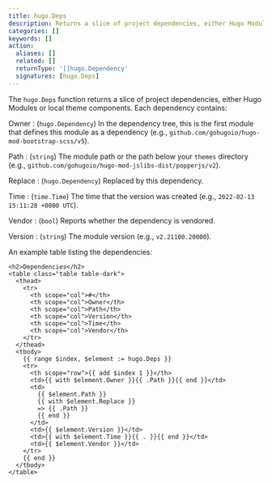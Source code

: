 ```yaml
---
title: hugo.Deps
description: Returns a slice of project dependencies, either Hugo Modules or local theme components.
categories: []
keywords: []
action:
  aliases: []
  related: []
  returnType: '[]hugo.Dependency'
  signatures: [hugo.Deps]
---
```


The `hugo.Deps` function returns a slice of project dependencies, either Hugo Modules or local theme components. Each dependency contains:

Owner
: (`hugo.Dependency`) In the dependency tree, this is the first module that defines this module as a dependency (e.g., `github.com/gohugoio/hugo-mod-bootstrap-scss/v5`).

Path
: (`string`) The module path or the path below your `themes` directory (e.g., `github.com/gohugoio/hugo-mod-jslibs-dist/popperjs/v2`).

Replace
: (`hugo.Dependency`) Replaced by this dependency.

Time
: (`time.Time`) The time that the version was created (e.g., `2022-02-13 15:11:28 +0000 UTC`).

Vendor
: (`bool`) Reports whether the dependency is vendored.

Version
: (`string`) The module version (e.g., `v2.21100.20000`).

An example table listing the dependencies:

```go-html-template
<h2>Dependencies</h2>
<table class="table table-dark">
  <thead>
    <tr>
      <th scope="col">#</th>
      <th scope="col">Owner</th>
      <th scope="col">Path</th>
      <th scope="col">Version</th>
      <th scope="col">Time</th>
      <th scope="col">Vendor</th>
    </tr>
  </thead>
  <tbody>
    {{ range $index, $element := hugo.Deps }}
    <tr>
      <th scope="row">{{ add $index 1 }}</th>
      <td>{{ with $element.Owner }}{{ .Path }}{{ end }}</td>
      <td>
        {{ $element.Path }}
        {{ with $element.Replace }}
        => {{ .Path }}
        {{ end }}
      </td>
      <td>{{ $element.Version }}</td>
      <td>{{ with $element.Time }}{{ . }}{{ end }}</td>
      <td>{{ $element.Vendor }}</td>
    </tr>
    {{ end }}
  </tbody>
</table>
```
